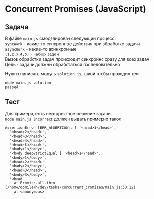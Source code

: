 # Concurrent Promises (JavaScript)
## Задача
В файле `main.js` смоделирован следующий процесс:  
`syncWork` - какие-то синхронные действия при обработке задачи  
`asyncWork` - какие-то асинхронные  
`[1,2,3,4,5]` - набор задач  
Вызов обработки задач происходит синхронно сразу для всех задач  
Цель - задачи должны обработаться последовательно

Нужно написать модуль `solution.js`, такой чтобы проходил тест
```
node main.js solution
passed!
```

## Тест
Для примера, есть некорректное решение задачи  
`node main.js incorrect` должен выдать примерно такое  
```
AssertionError [ERR_ASSERTION]: [ '<head>1</head>',
  '<head>2</head>',
  '<head>3</head>',
  '<head>4</head>',
  '<head>5</head>',
  '<body>1</body>',
  '<body deepStrictEqual [ '<head>1</head>',
  '<body>1</body>',
  '<head>2</head>',
  '<body>2</body>',
  '<head>3</head>',
  '<body>3</body>',
  '<head
    at Promise.all.then (/home/oomilekh/dev/tasks/concurrent_promises/main.js:30:12)
    at <anonymous>
```

